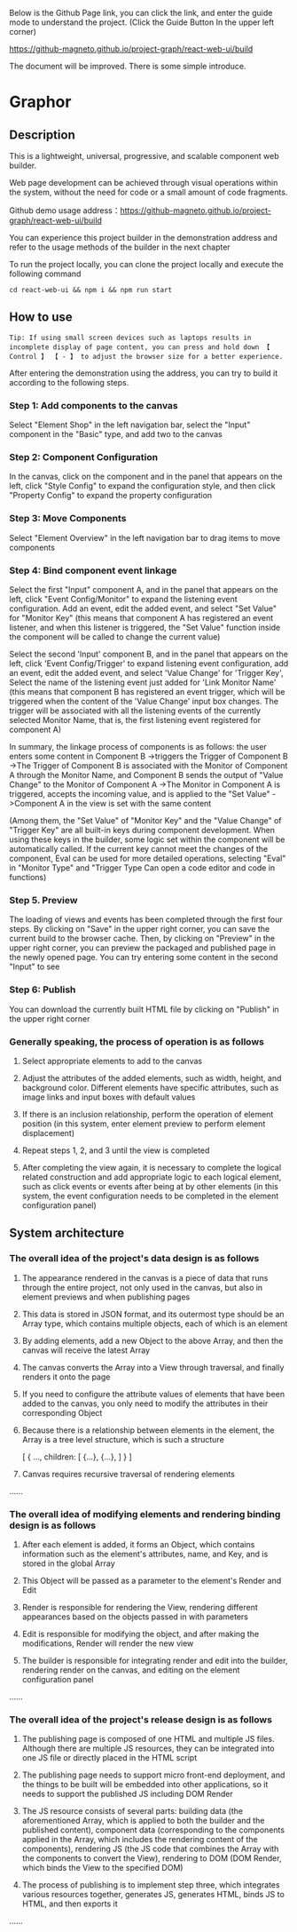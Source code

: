 Below is the Github Page link, you can click the link, and enter the guide mode to understand the project. (Click the Guide Button In the upper left corner)

<https://github-magneto.github.io/project-graph/react-web-ui/build>


The document will be improved. There is some simple introduce.

# Graphor

## Description

This is a lightweight, universal, progressive, and scalable component web builder.

Web page development can be achieved through visual operations within the system, without the need for code or a small amount of code fragments.

Github demo usage address：<https://github-magneto.github.io/project-graph/react-web-ui/build>

You can experience this project builder in the demonstration address and refer to the usage methods of the builder in the next chapter

To run the project locally, you can clone the project locally and execute the following command

    cd react-web-ui && npm i && npm run start

## How to use

    Tip: If using small screen devices such as laptops results in incomplete display of page content, you can press and hold down 【 Control 】 【 - 】 to adjust the browser size for a better experience.

After entering the demonstration using the address, you can try to build it according to the following steps.

### Step 1: Add components to the canvas

Select "Element Shop" in the left navigation bar, select the "Input" component in the "Basic" type, and add two to the canvas

### Step 2: Component Configuration

In the canvas, click on the component and in the panel that appears on the left, click "Style Config" to expand the configuration style, and then click "Property Config" to expand the property configuration

### Step 3: Move Components

Select "Element Overview" in the left navigation bar to drag items to move components

### Step 4: Bind component event linkage

Select the first "Input" component A, and in the panel that appears on the left, click "Event Config/Monitor" to expand the listening event configuration. Add an event, edit the added event, and select "Set Value" for "Monitor Key" (this means that component A has registered an event listener, and when this listener is triggered, the "Set Value" function inside the component will be called to change the current value)

Select the second 'Input' component B, and in the panel that appears on the left, click 'Event Config/Trigger' to expand listening event configuration, add an event, edit the added event, and select 'Value Change' for 'Trigger Key', Select the name of the listening event just added for 'Link Monitor Name' (this means that component B has registered an event trigger, which will be triggered when the content of the 'Value Change' input box changes. The trigger will be associated with all the listening events of the currently selected Monitor Name, that is, the first listening event registered for component A)

In summary, the linkage process of components is as follows: the user enters some content in Component B ->triggers the Trigger of Component B ->The Trigger of Component B is associated with the Monitor of Component A through the Monitor Name, and Component B sends the output of "Value Change" to the Monitor of Component A ->The Monitor in Component A is triggered, accepts the incoming value, and is applied to the "Set Value" ->Component A in the view is set with the same content

(Among them, the "Set Value" of "Monitor Key" and the "Value Change" of "Trigger Key" are all built-in keys during component development. When using these keys in the builder, some logic set within the component will be automatically called. If the current key cannot meet the changes of the component, Eval can be used for more detailed operations, selecting "Eval" in "Monitor Type" and "Trigger Type Can open a code editor and code in functions)

### Step 5. Preview

The loading of views and events has been completed through the first four steps. By clicking on "Save" in the upper right corner, you can save the current build to the browser cache. Then, by clicking on "Preview" in the upper right corner, you can preview the packaged and published page in the newly opened page. You can try entering some content in the second "Input" to see

### Step 6: Publish

You can download the currently built HTML file by clicking on "Publish" in the upper right corner

### Generally speaking, the process of operation is as follows

1. Select appropriate elements to add to the canvas

2. Adjust the attributes of the added elements, such as width, height, and background color. Different elements have specific attributes, such as image links and input boxes with default values

3. If there is an inclusion relationship, perform the operation of element position (in this system, enter element preview to perform element displacement)

4. Repeat steps 1, 2, and 3 until the view is completed

5. After completing the view again, it is necessary to complete the logical related construction and add appropriate logic to each logical element, such as click events or events after being at by other elements (in this system, the event configuration needs to be completed in the element configuration panel)



## System architecture

### The overall idea of the project's data design is as follows

1. The appearance rendered in the canvas is a piece of data that runs through the entire project, not only used in the canvas, but also in element previews and when publishing pages

2. This data is stored in JSON format, and its outermost type should be an Array type, which contains multiple objects, each of which is an element

3. By adding elements, add a new Object to the above Array, and then the canvas will receive the latest Array

4. The canvas converts the Array into a View through traversal, and finally renders it onto the page

5. If you need to configure the attribute values of elements that have been added to the canvas, you only need to modify the attributes in their corresponding Object

6. Because there is a relationship between elements in the element, the Array is a tree level structure, which is such a structure

    [
      {
        ..., 
        children: [
          {...}, 
          {...}, 
        ]
      }
    ]

7. Canvas requires recursive traversal of rendering elements

......

### The overall idea of modifying elements and rendering binding design is as follows

1. After each element is added, it forms an Object, which contains information such as the element's attributes, name, and Key, and is stored in the global Array

2. This Object will be passed as a parameter to the element's Render and Edit

3. Render is responsible for rendering the View, rendering different appearances based on the objects passed in with parameters

4. Edit is responsible for modifying the object, and after making the modifications, Render will render the new view

5. The builder is responsible for integrating render and edit into the builder, rendering render on the canvas, and editing on the element configuration panel

......

### The overall idea of the project's release design is as follows

1. The publishing page is composed of one HTML and multiple JS files. Although there are multiple JS resources, they can be integrated into one JS file or directly placed in the HTML script

2. The publishing page needs to support micro front-end deployment, and the things to be built will be embedded into other applications, so it needs to support the published JS including DOM Render

3. The JS resource consists of several parts: building data (the aforementioned Array, which is applied to both the builder and the published content), component data (corresponding to the components applied in the Array, which includes the rendering content of the components), rendering JS (the JS code that combines the Array with the components to convert the View), rendering to DOM (DOM Render, which binds the View to the specified DOM)


4. The process of publishing is to implement step three, which integrates various resources together, generates JS, generates HTML, binds JS to HTML, and then exports it

......